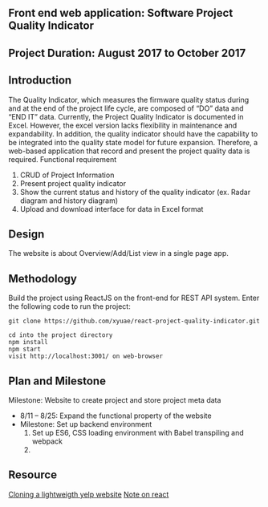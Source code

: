 ## Front end web application: Software Project Quality Indicator

## Project Duration: August 2017 to October 2017
## Introduction
The Quality Indicator, which measures the firmware quality status during and at the end of the project life cycle, are composed of “DO” data and “END IT” data. Currently, the Project Quality Indicator is documented in Excel. However, the excel version lacks flexibility in maintenance and expandability. In addition, the quality indicator should have the capability to be integrated into the quality state model for future expansion. Therefore, a web-based application that record and present the project quality data is required.
Functional requirement
1.	CRUD of Project Information
2.	Present project quality indicator
4.	Show the current status and history of the quality indicator (ex. Radar diagram and history diagram)
5.	Upload and download interface for data in Excel format

## Design
The website is about Overview/Add/List view in a single page app.

## Methodology
Build the project using ReactJS on the front-end for REST API system.
Enter the following code to run the project:
```
git clone https://github.com/xyuae/react-project-quality-indicator.git

cd into the project directory
npm install
npm start
visit http://localhost:3001/ on web-browser
```

## Plan and Milestone
Milestone: Website to create project and store project meta data
- 8/11 – 8/25: Expand the functional property of the website  
- Milestone: Set up backend environment
	1. Set up ES6, CSS loading environment with Babel transpiling and webpack
	2.


## Resource
[Cloning a lightweigth yelp website](http://cache.preserve.io/c81nqh7s/)
[Note on react](./notes/clone_yelp.md)
